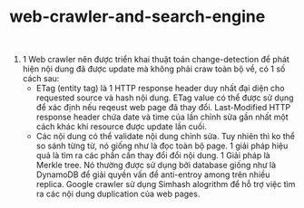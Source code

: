 # web-crawler-and-search-engine
<br>

1. 1 Web crawler nên được triển khai thuật toán change-detection để phát hiện nội dung đã được update mà không phải craw toàn bộ về, có 1 số cách sau:
   + ETag (entity tag) là 1 HTTP response header duy nhất đại diện cho requested source và hash nội dung. ETag value có thể được sử dụng để xác định nếu reqeust web page đã thay đổi. Last-Modified HTTP response header chứa date và time của lần chỉnh sửa gần nhất một cách khác khi resource được update lần cuối.
   + Các nội dung có thể validate nội dung chỉnh sửa. Tuy nhiên thì ko thể so sánh từng từ, nó giống như là đọc toàn bộ page. 1 giải pháp hiệu quả là tìm ra các phần cần thay đổi đổi nội dung. 1 Giải pháp là Merkle tree. Nó thường được sử dụng bởi database giống như là DynamoDB để giải quyền vấn đề anti-entroy among trên nhiều replica. Google crawler sử dụng Simhash alogrithm để hỗ trợ việc tìm ra các nội dung duplication của web pages.
